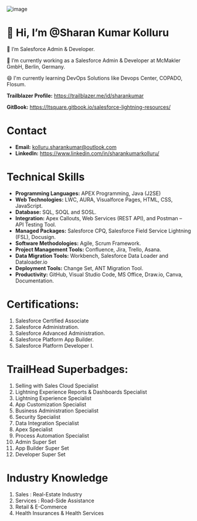 ![image](https://user-images.githubusercontent.com/88401843/153305697-6690f566-0d50-4b3d-93bf-d4cef297b059.png)
 # 👋 Hi, I’m @Sharan Kumar Kolluru

👀 I’m Salesforce Admin & Developer.

🌱 I’m currently working as a Salesforce Admin & Developer at McMakler GmbH, Berlin, Germany.

😄 I'm currently learning DevOps Solutions like Devops Center, COPADO, Flosum.

**Trailblazer Profile:** https://trailblazer.me/id/sharankumar

**GitBook:** https://ltsquare.gitbook.io/salesforce-lightning-resources/

# Contact
- **Email:** kolluru.sharankumar@outlook.com
- **LinkedIn:** https://www.linkedin.com/in/sharankumarkolluru/

# Technical Skills
- **Programming Languages:** APEX Programming, Java (J2SE)
- **Web Technologies:** LWC, AURA, Visualforce Pages, HTML, CSS, JavaScript.
- **Database:** SQL, SOQL and SOSL.
- **Integration:** Apex Callouts, Web Services (REST API), and Postman – API Testing Tool.
- **Managed Packages:** Salesforce CPQ, Salesforce Field Service Lightning (FSL), Docusign.
- **Software Methodologies:** Agile, Scrum Framework.
- **Project Management Tools:** Confluence, Jira, Trello, Asana.
- **Data Migration Tools:** Workbench, Salesforce Data Loader and Dataloader.io
- **Deployment Tools:** Change Set, ANT Migration Tool.
- **Productivity:** GitHub, Visual Studio Code, MS Office, Draw.io, Canva, Documentation.

# Certifications:
1. Salesforce Certified Associate
2. Salesforce Administration.
3. Salesforce Advanced Administration.
4. Salesforce Platform App Builder.
5. Salesforce Platform Developer I.

# TrailHead Superbadges:
1. Selling with Sales Cloud Specialist
2. Lightning Experience Reports & Dashboards Specialist
3. Lightning Experience Specialist
4. App Customization Specialist
5. Business Administration Specialist
6. Security Specialist
7. Data Integration Specialist
8. Apex Specialist
9. Process Automation Specialist
10. Admin Super Set
11. App Builder Super Set
12. Developer Super Set

# Industry Knowledge
1. Sales : Real-Estate Industry
2. Services : Road-Side Assistance
3. Retail & E-Commerce
4. Health Insurances & Health Services

